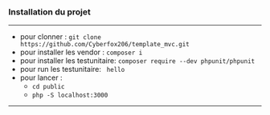 ### Installation du projet ###
----------------------------------------------
-   pour clonner : ``git clone https://github.com/Cyberfox206/template_mvc.git``
-   pour installer les vendor : ``composer i``
-   pour installer les testunitaire: ``composer require --dev phpunit/phpunit``
-   pour run les testunitaire: `` hello``
-   pour lancer :
     - ``cd public``
     - ``php -S localhost:3000``
----------------------------------------------

